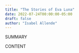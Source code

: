 ```yaml
---
title: "The Stories of Eva Luna"
date: 2022-07-24T00:00:00-05:00
draft: false
author: "Isabel Allende"
---
```


SUMMARY

<!--more-->

CONTENT